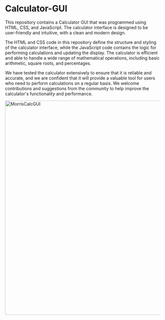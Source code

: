 # Calculator-GUI

This repository contains a Calculator GUI that was programmed using HTML, CSS, and JavaScript. The calculator interface is designed to be user-friendly and intuitive, with a clean and modern design.

The HTML and CSS code in this repository define the structure and styling of the calculator interface, while the JavaScript code contains the logic for performing calculations and updating the display. The calculator is efficient and able to handle a wide range of mathematical operations, including basic arithmetic, square roots, and percentages.

We have tested the calculator extensively to ensure that it is reliable and accurate, and we are confident that it will provide a valuable tool for users who need to perform calculations on a regular basis. We welcome contributions and suggestions from the community to help improve the calculator's functionality and performance.

<img width="695" alt="MorrisCalcGUI" src="https://user-images.githubusercontent.com/87951221/206344666-66ffc158-6ee9-417f-bbad-825feae89fdb.png">
